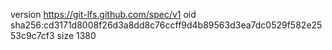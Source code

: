 version https://git-lfs.github.com/spec/v1
oid sha256:cd3171d8008f26d3a8dd8c76ccff9d4b89563d3ea7dc0529f582e2553c9c7cf3
size 1380
